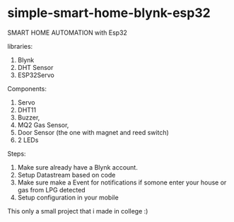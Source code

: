 # simple-smart-home-blynk-esp32
SMART HOME AUTOMATION with Esp32


libraries:
1. Blynk
2. DHT Sensor
3. ESP32Servo


Components:
1. Servo
2. DHT11 
3. Buzzer,
4. MQ2 Gas Sensor,
5. Door Sensor (the one with magnet and reed switch)
6. 2 LEDs

Steps:
1. Make sure already have a Blynk account.
2. Setup Datastream based on code
3. Make sure make a Event for notifications if somone enter your house or gas from LPG detected
4. Setup configuration in your mobile


This only a small project that i made in college :)
